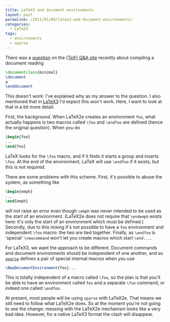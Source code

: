 ```yaml
---
title: LaTeX3 and document environments
layout: post
permalink: /2011/01/09/latex3-and-document-environments/
categories:
  - LaTeX3
tags:
  - environments
  - xparse
---
```

There was a [question](https://tex.stackexchange.com/questions/8528/) on the [{TeX} Q&amp;A site](https://tex.stackexchange.com/) recently about compiling a document reading

```latex
\documentclass{minimal}
\document
a
\enddocument
```

This doesn't work: I've explained why as my answer to the question. I also mentioned that in [LaTeX3](https://www.latex-project.org/latex3.html) I'd expect this won't work. Here, I want to look at that in a bit more detail.

First, the background. When LaTeX2e creates an environment `foo`, what actually happens is two macros called `\foo` and `\endfoo` are defined (hence the original question). When you do

```latex
\begin{foo}
...
\end{foo}
```

LaTeX looks for the `\foo` macro, and if it finds it starts a group and inserts `\foo`. At the end of the environment, LaTeX will use `\endfoo` if it exists, but this is not required.

There are some problems with this scheme. First, it's possible to abuse the system, as something like

```latex
\begin{emph}
...
\end{emph}
```

will not raise an error even though `\emph` was never intended to be used as the start of an environment. (LaTeX2e does not require that `\endemph` exists here: it's only the start of an environment which must be defined.) Secondly, due to this mixing it's not possible to have a `foo` environment and independent `\foo` macro: the two are tied together. Finally, as `\endfoo` is 'special' `\newcommand` won't let you create macros which start `\end...`.

For LaTeX3, we want the approach to be different. Document commands and document environments should be independent of one another, and so [`xparse`](https://ctan.org/pkg/xparse) defines a pair of special internal macros when you use

```latex
\NewDocumentEnvironment{foo}...
```

This is totally independent of a macro called `\foo`, so the plan is that you'll be able to have an environment called `foo` and a separate `\foo` command, or indeed one called `\endfoo`.

At present, most people will be using `xparse` with LaTeX2e. That means we still need to follow what LaTeX2e does. So at the moment you're not going to see the change: messing with the LaTeX2e mechanism looks like a very bad idea. However, for a native LaTeX3 format the clash will disappear.

